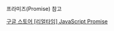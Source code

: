 프라미즈(Promise) 참고

[구글 스토어 [리얼타임] JavaScript Promise](https://play.google.com/store/books/details/azu_%EB%A6%AC%EC%96%BC%ED%83%80%EC%9E%84_JavaScript_Promise?id=gfTJCQAAQBAJ)

